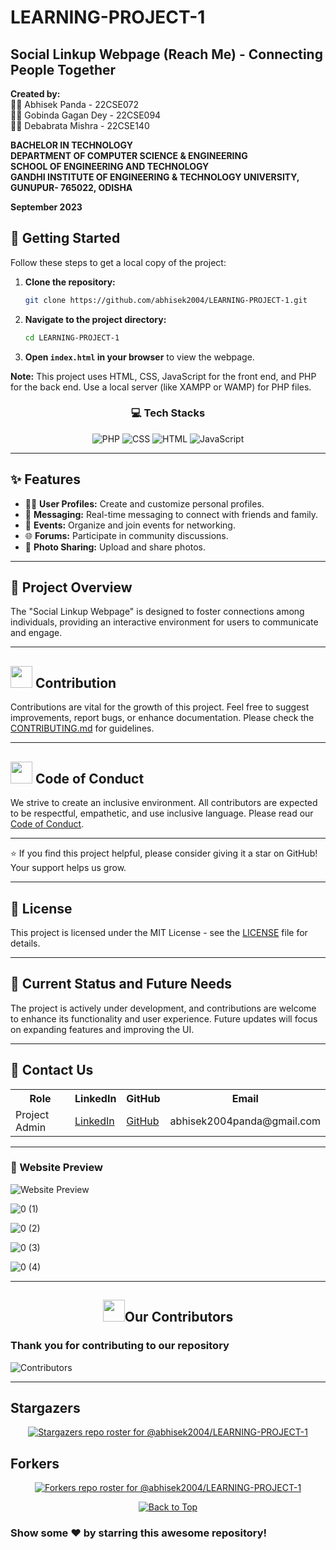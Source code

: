 
# LEARNING-PROJECT-1
## Social Linkup Webpage (Reach Me) - Connecting People Together

**Created by:**  
👨‍🎓 Abhisek Panda - 22CSE072  
👨‍🎓 Gobinda Gagan Dey - 22CSE094  
👨‍🎓 Debabrata Mishra - 22CSE140  

**BACHELOR IN TECHNOLOGY**  
**DEPARTMENT OF COMPUTER SCIENCE & ENGINEERING**  
**SCHOOL OF ENGINEERING AND TECHNOLOGY**  
**GANDHI INSTITUTE OF ENGINEERING & TECHNOLOGY UNIVERSITY, GUNUPUR- 765022, ODISHA**  

**September 2023**  

## 🚀 Getting Started

Follow these steps to get a local copy of the project:

1. **Clone the repository:**
   ```bash
   git clone https://github.com/abhisek2004/LEARNING-PROJECT-1.git
   ```

2. **Navigate to the project directory:**
   ```bash
   cd LEARNING-PROJECT-1
   ```

3. **Open `index.html` in your browser** to view the webpage.

**Note:** This project uses HTML, CSS, JavaScript for the front end, and PHP for the back end. Use a local server (like XAMPP or WAMP) for PHP files.

<div align="center">

### 💻 Tech Stacks

![PHP](https://img.shields.io/badge/PHP-%23777BB4.svg?style=for-the-badge&logo=php&logoColor=white)
![CSS](https://img.shields.io/badge/CSS-%231572B6.svg?style=for-the-badge&logo=css3&logoColor=white)
![HTML](https://img.shields.io/badge/HTML-%23E34F26.svg?style=for-the-badge&logo=html5&logoColor=white)
![JavaScript](https://img.shields.io/badge/JavaScript-%23F7DF1E.svg?style=for-the-badge&logo=javascript&logoColor=black)

</div>

---

## ✨ Features

- 🧑‍💻 **User Profiles:** Create and customize personal profiles.
- 💬 **Messaging:** Real-time messaging to connect with friends and family.
- 📅 **Events:** Organize and join events for networking.
- 🌐 **Forums:** Participate in community discussions.
- 📸 **Photo Sharing:** Upload and share photos.

---

## 🌈 Project Overview

The "Social Linkup Webpage" is designed to foster connections among individuals, providing an interactive environment for users to communicate and engage.

---

## <img src="https://github.com/Meetjain1/wanderlust/assets/133582566/90f3930e-5a12-4a4e-8ac9-0dc7d5396adb" width="35" height="35"> Contribution

Contributions are vital for the growth of this project. Feel free to suggest improvements, report bugs, or enhance documentation. Please check the [CONTRIBUTING.md](CONTRIBUTING.md) for guidelines.

---

## <h2><img src="https://raw.githubusercontent.com/Tarikul-Islam-Anik/Animated-Fluent-Emojis/master/Emojis/Hand%20gestures/Handshake.png" width="35" height="35"> Code of Conduct</h2>

We strive to create an inclusive environment. All contributors are expected to be respectful, empathetic, and use inclusive language. Please read our [Code of Conduct](Code_of_Conduct.md).

---

⭐️ If you find this project helpful, please consider giving it a star on GitHub! Your support helps us grow.

---

## 📜 License

This project is licensed under the MIT License - see the [LICENSE](LICENSE) file for details.

---

## 🔄 Current Status and Future Needs

The project is actively under development, and contributions are welcome to enhance its functionality and user experience. Future updates will focus on expanding features and improving the UI.

---

## 🔗 Contact Us

<table>
    <tr>
        <th>Role</th>
        <th>LinkedIn</th>
        <th>GitHub</th>
        <th>Email</th>
    </tr>
    <tr>
        <td>Project Admin</td>
        <td><a href="https://www.linkedin.com/in/abhisekpanda2004/" target="_blank">LinkedIn</a></td>
        <td><a href="https://github.com/abhisek2004" target="_blank">GitHub</a></td>
        <td>abhisek2004panda@gmail.com</td>
    </tr>
</table>

---

### 📸 Website Preview

![Website Preview](https://github.com/abhisek2004/LEARNING-PROJECT-1/assets/117925314/d46487d3-9daf-4be3-9847-023e3fe67c81)

![0 (1)](https://github.com/abhisek2004/LEARNING-PROJECT-1/assets/117925314/b7066909-51e8-42d6-bf9e-28b78c2e8dbb)

![0 (2)](https://github.com/abhisek2004/LEARNING-PROJECT-1/assets/117925314/2f113891-1c26-4766-90ac-0e8df77b097c)

![0 (3)](https://github.com/abhisek2004/LEARNING-PROJECT-1/assets/117925314/b8b4fccd-99a9-422b-82bf-3e442c60cf4a)

![0 (4)](https://github.com/abhisek2004/LEARNING-PROJECT-1/assets/117925314/f6813529-5e33-4fb7-9daa-0ca5a53ba899)

---

## <h2 align="center"><img src="https://raw.githubusercontent.com/Tarikul-Islam-Anik/Animated-Fluent-Emojis/master/Emojis/Smilies/Red%20Heart.png" width="35" height="35">Our Contributors</h2>
<h3>Thank you for contributing to our repository</h3>

![Contributors](https://contrib.rocks/image?repo=abhisek2004/LEARNING-PROJECT-1)

---

## Stargazers

<div align='center'>

[![Stargazers repo roster for @abhisek2004/LEARNING-PROJECT-1](https://reporoster.com/stars/abhisek2004/LEARNING-PROJECT-1)](https://github.com/abhisek2004/LEARNING-PROJECT-1/stargazers)

</div>

## Forkers

<div align='center'>

[![Forkers repo roster for @abhisek2004/LEARNING-PROJECT-1](https://reporoster.com/forks/abhisek2004/LEARNING-PROJECT-1)](https://github.com/abhisek2004/LEARNING-PROJECT-1/network/members)

</div>

<div align="center">
    <a href="#top">
        <img src="https://img.shields.io/badge/Back%20to%20Top-000000?style=for-the-badge&logo=github&logoColor=white" alt="Back to Top">
    </a>
</div>

### Show some ❤️ by starring this awesome repository!
